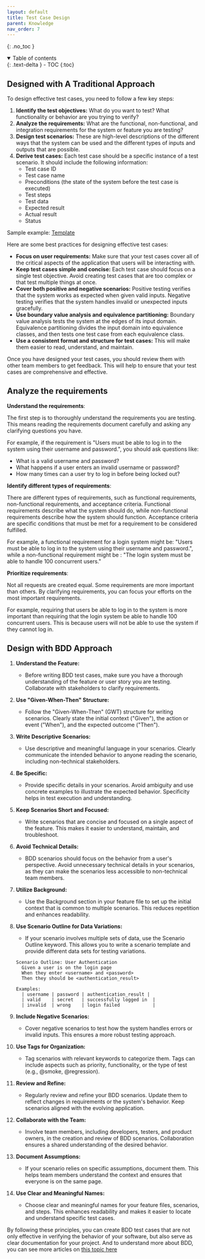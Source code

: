 ```yaml
---
layout: default
title: Test Case Design
parent: Knowledge
nav_order: 7
---
```


{: .no_toc }

<details open markdown="block">
  <summary>
    Table of contents
  </summary>
  {: .text-delta }
- TOC
{:toc}
</details>

## Designed with A Traditional Approach

To design effective test cases, you need to follow a few key steps:

1. **Identify the test objectives:** What do you want to test? What functionality or behavior are you trying to verify?
2. **Analyze the requirements:** What are the functional, non-functional, and integration requirements for the system or feature you are testing?
3. **Design test scenarios:** These are high-level descriptions of the different ways that the system can be used and the different types of inputs and outputs that are possible.
4. **Derive test cases:** Each test case should be a specific instance of a test scenario. It should include the following information:
    * Test case ID
    * Test case name
    * Preconditions (the state of the system before the test case is executed)
    * Test steps
    * Test data
    * Expected result
    * Actual result
    * Status

Sample example: [Template](https://namnh663.github.io/docs/document.html#test-case)

Here are some best practices for designing effective test cases:

* **Focus on user requirements:** Make sure that your test cases cover all of the critical aspects of the application that users will be interacting with.
* **Keep test cases simple and concise:** Each test case should focus on a single test objective. Avoid creating test cases that are too complex or that test multiple things at once.
* **Cover both positive and negative scenarios:** Positive testing verifies that the system works as expected when given valid inputs. Negative testing verifies that the system handles invalid or unexpected inputs gracefully.
* **Use boundary value analysis and equivalence partitioning:** Boundary value analysis tests the system at the edges of its input domain. Equivalence partitioning divides the input domain into equivalence classes, and then tests one test case from each equivalence class.
* **Use a consistent format and structure for test cases:** This will make them easier to read, understand, and maintain.

Once you have designed your test cases, you should review them with other team members to get feedback. This will help to ensure that your test cases are comprehensive and effective.

## Analyze the requirements

**Understand the requirements**:

The first step is to thoroughly understand the requirements you are testing. This means reading the requirements document carefully and asking any clarifying questions you have.

For example, if the requirement is "Users must be able to log in to the system using their username and password.", you should ask questions like:

* What is a valid username and password?
* What happens if a user enters an invalid username or password?
* How many times can a user try to log in before being locked out?

**Identify different types of requirements**:

There are different types of requirements, such as functional requirements, non-functional requirements, and acceptance criteria. Functional requirements describe what the system should do, while non-functional requirements describe how the system should function. Acceptance criteria are specific conditions that must be met for a requirement to be considered fulfilled.

For example, a functional requirement for a login system might be: "Users must be able to log in to the system using their username and password.", while a non-functional requirement might be : "The login system must be able to handle 100 concurrent users."

**Prioritize requirements**:

Not all requests are created equal. Some requirements are more important than others. By clarifying requirements, you can focus your efforts on the most important requirements.

For example, requiring that users be able to log in to the system is more important than requiring that the login system be able to handle 100 concurrent users. This is because users will not be able to use the system if they cannot log in.

## Design with BDD Approach

1. **Understand the Feature:**
   - Before writing BDD test cases, make sure you have a thorough understanding of the feature or user story you are testing. Collaborate with stakeholders to clarify requirements.

2. **Use "Given-When-Then" Structure:**
   - Follow the "Given-When-Then" (GWT) structure for writing scenarios. Clearly state the initial context ("Given"), the action or event ("When"), and the expected outcome ("Then").

3. **Write Descriptive Scenarios:**
   - Use descriptive and meaningful language in your scenarios. Clearly communicate the intended behavior to anyone reading the scenario, including non-technical stakeholders.

4. **Be Specific:**
   - Provide specific details in your scenarios. Avoid ambiguity and use concrete examples to illustrate the expected behavior. Specificity helps in test execution and understanding.

5. **Keep Scenarios Short and Focused:**
   - Write scenarios that are concise and focused on a single aspect of the feature. This makes it easier to understand, maintain, and troubleshoot.

6. **Avoid Technical Details:**
   - BDD scenarios should focus on the behavior from a user's perspective. Avoid unnecessary technical details in your scenarios, as they can make the scenarios less accessible to non-technical team members.

7. **Utilize Background:**
   - Use the Background section in your feature file to set up the initial context that is common to multiple scenarios. This reduces repetition and enhances readability.

8. **Use Scenario Outline for Data Variations:**
   - If your scenario involves multiple sets of data, use the Scenario Outline keyword. This allows you to write a scenario template and provide different data sets for testing variations.

    ```plaintext
    Scenario Outline: User Authentication
      Given a user is on the login page
      When they enter <username> and <password>
      Then they should be <authentication_result>

    Examples:
      | username | password | authentication_result |
      | valid    | secret   | successfully logged in  |
      | invalid  | wrong    | login failed            |
    ```

9. **Include Negative Scenarios:**
   - Cover negative scenarios to test how the system handles errors or invalid inputs. This ensures a more robust testing approach.

10. **Use Tags for Organization:**
    - Tag scenarios with relevant keywords to categorize them. Tags can include aspects such as priority, functionality, or the type of test (e.g., @smoke, @regression).

11. **Review and Refine:**
    - Regularly review and refine your BDD scenarios. Update them to reflect changes in requirements or the system's behavior. Keep scenarios aligned with the evolving application.

12. **Collaborate with the Team:**
    - Involve team members, including developers, testers, and product owners, in the creation and review of BDD scenarios. Collaboration ensures a shared understanding of the desired behavior.

13. **Document Assumptions:**
    - If your scenario relies on specific assumptions, document them. This helps team members understand the context and ensures that everyone is on the same page.

14. **Use Clear and Meaningful Names:**
    - Choose clear and meaningful names for your feature files, scenarios, and steps. This enhances readability and makes it easier to locate and understand specific test cases.

By following these principles, you can create BDD test cases that are not only effective in verifying the behavior of your software, but also serve as clear documentation for your project. And to understand more about BDD, you can see more articles on [this topic here](https://namnh663.github.io/docs/knowledge/behavior-driven-development.html)